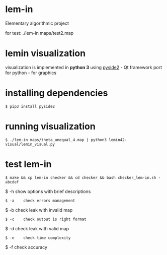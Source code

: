 # lem-in
Elementary algorithmic project

for test: ./lem-in maps/test2.map

# lemin visualization

visualization is implemented in __python 3__
using [pyside2](https://pypi.org/project/PySide2/) - Qt framework port for python - for graphics


# installing dependencies
```
$ pip3 install pyside2
```

# running visualization

```
$ ./lem-in maps/theta_unequal_4.map | python3 lemin42-visual/lemin_visual.py
```
# test lem-in

```
$ make && cp lem-in checker && cd checker && bash checker_lem-in.sh -abcdef
```
$ -h    show options with brief descriptions
```
$ -a    check errors management
```
$ -b    check leak with invalid map
```
$ -c    check output is right format
```
$ -d    check leak with valid map
```
$ -e    check time complexity
```
$ -f    check accuracy
```
